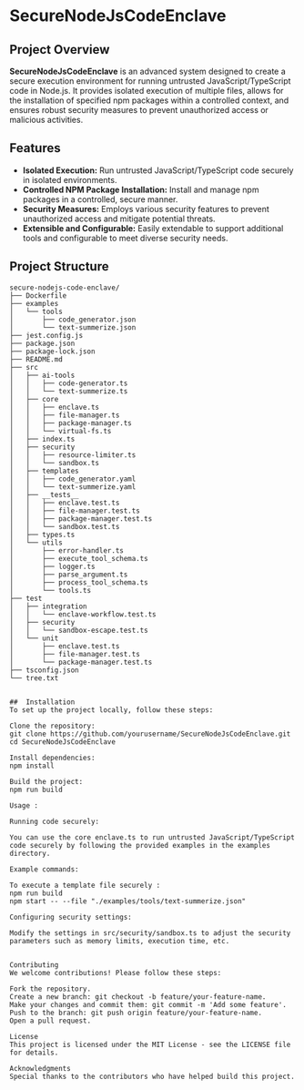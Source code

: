 # SecureNodeJsCodeEnclave

## Project Overview

**SecureNodeJsCodeEnclave** is an advanced system designed to create a secure execution environment for running untrusted JavaScript/TypeScript code in Node.js. It provides isolated execution of multiple files, allows for the installation of specified npm packages within a controlled context, and ensures robust security measures to prevent unauthorized access or malicious activities.

## Features

- **Isolated Execution:** Run untrusted JavaScript/TypeScript code securely in isolated environments.
- **Controlled NPM Package Installation:** Install and manage npm packages in a controlled, secure manner.
- **Security Measures:** Employs various security features to prevent unauthorized access and mitigate potential threats.
- **Extensible and Configurable:** Easily extendable to support additional tools and configurable to meet diverse security needs.

## Project Structure

```plaintext
secure-nodejs-code-enclave/
├── Dockerfile
├── examples
│   └── tools
│       ├── code_generator.json
│       └── text-summerize.json
├── jest.config.js
├── package.json
├── package-lock.json
├── README.md
├── src
│   ├── ai-tools
│   │   ├── code-generator.ts
│   │   └── text-summerize.ts
│   ├── core
│   │   ├── enclave.ts
│   │   ├── file-manager.ts
│   │   ├── package-manager.ts
│   │   └── virtual-fs.ts
│   ├── index.ts
│   ├── security
│   │   ├── resource-limiter.ts
│   │   └── sandbox.ts
│   ├── templates
│   │   ├── code_generator.yaml
│   │   └── text-summerize.yaml
│   ├── __tests__
│   │   ├── enclave.test.ts
│   │   ├── file-manager.test.ts
│   │   ├── package-manager.test.ts
│   │   └── sandbox.test.ts
│   ├── types.ts
│   └── utils
│       ├── error-handler.ts
│       ├── execute_tool_schema.ts
│       ├── logger.ts
│       ├── parse_argument.ts
│       ├── process_tool_schema.ts
│       └── tools.ts
├── test
│   ├── integration
│   │   └── enclave-workflow.test.ts
│   ├── security
│   │   └── sandbox-escape.test.ts
│   └── unit
│       ├── enclave.test.ts
│       ├── file-manager.test.ts
│       └── package-manager.test.ts
├── tsconfig.json
└── tree.txt


##  Installation
To set up the project locally, follow these steps:

Clone the repository:
git clone https://github.com/yourusername/SecureNodeJsCodeEnclave.git
cd SecureNodeJsCodeEnclave

Install dependencies:
npm install

Build the project:
npm run build

Usage : 

Running code securely:

You can use the core enclave.ts to run untrusted JavaScript/TypeScript code securely by following the provided examples in the examples directory.

Example commands:

To execute a template file securely :
npm run build
npm start -- --file "./examples/tools/text-summerize.json"

Configuring security settings:

Modify the settings in src/security/sandbox.ts to adjust the security parameters such as memory limits, execution time, etc.


Contributing
We welcome contributions! Please follow these steps:

Fork the repository.
Create a new branch: git checkout -b feature/your-feature-name.
Make your changes and commit them: git commit -m 'Add some feature'.
Push to the branch: git push origin feature/your-feature-name.
Open a pull request.

License
This project is licensed under the MIT License - see the LICENSE file for details.

Acknowledgments
Special thanks to the contributors who have helped build this project.

